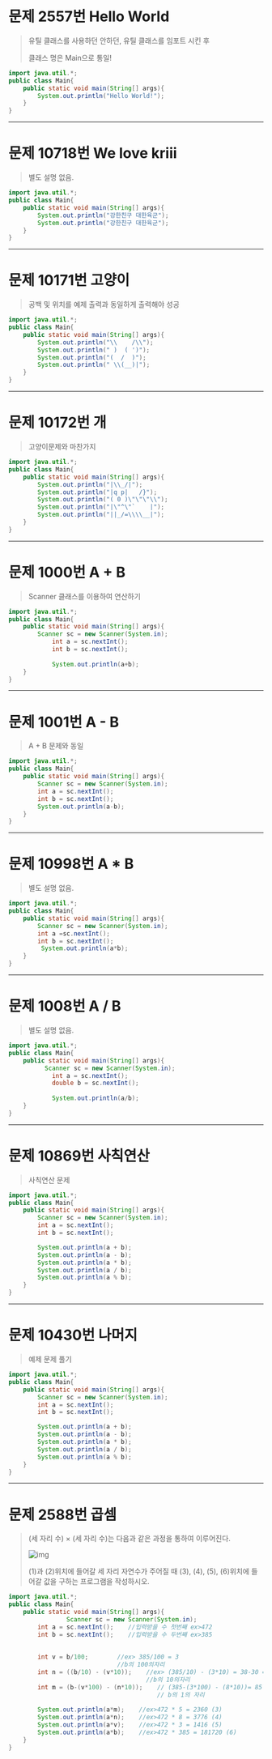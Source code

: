 # 문제 2557번 Hello World

>유틸 클래스를 사용하던 안하던, 유틸 클래스를 임포트 시킨 후
>
>클래스 명은 Main으로 통일!

```java
import java.util.*;
public class Main{
    public static void main(String[] args){
        System.out.println("Hello World!");
    }
}
```

---



# 문제 10718번 We love kriii

>별도 설명 없음.

```java
import java.util.*;
public class Main{
    public static void main(String[] args){
        System.out.println("강한친구 대한육군");
        System.out.println("강한친구 대한육군");
    }
}
```

---

# 문제 10171번 고양이

>공백 및 위치를 예제 출력과 동일하게 출력해야 성공

```java
import java.util.*;
public class Main{
    public static void main(String[] args){
        System.out.println("\\    /\\");
        System.out.println(" )  ( ')");
        System.out.println("(  /  )");
        System.out.println(" \\(__)|");                 
    }
}
```

---

# 문제 10172번 개

>고양이문제와 마찬가지

```java
import java.util.*;
public class Main{
    public static void main(String[] args){
        System.out.println("|\\_/|");
        System.out.println("|q p|   /}");
        System.out.println("( 0 )\"\"\"\\");
        System.out.println("|\"^\"`    |");
        System.out.println("||_/=\\\\__|");                   
    }
}
```

---

# 문제 1000번 A + B

>Scanner 클래스를 이용하여 연산하기

```java
import java.util.*;
public class Main{
    public static void main(String[] args){
        Scanner sc = new Scanner(System.in);
	        int a = sc.nextInt();
	        int b = sc.nextInt();
	        
	        System.out.println(a+b);
    }
}
```

---

# 문제 1001번 A - B

>A + B 문제와 동일

```java
import java.util.*;
public class Main{
    public static void main(String[] args){
        Scanner sc = new Scanner(System.in);
        int a = sc.nextInt();
        int b = sc.nextInt();
        System.out.println(a-b);
    }
}
```

---

# 문제 10998번 A * B

>별도 설명 없음.

```java
import java.util.*;
public class Main{
    public static void main(String[] args){
        Scanner sc = new Scanner(System.in);
        int a =sc.nextInt();
        int b = sc.nextInt();
         System.out.println(a*b);
    }
}
```

---

# 문제 1008번 A / B

>별도 설명 없음.

```java
import java.util.*;
public class Main{
    public static void main(String[] args){
          Scanner sc = new Scanner(System.in);
	        int a = sc.nextInt();
	        double b = sc.nextInt();
	        
	        System.out.println(a/b);
    }
}
```

---

# 문제 10869번 사칙연산

>사칙연산 문제

```java
import java.util.*;
public class Main{
    public static void main(String[] args){
        Scanner sc = new Scanner(System.in);
		int a = sc.nextInt();
		int b = sc.nextInt();

		System.out.println(a + b);
		System.out.println(a - b);
		System.out.println(a * b);
		System.out.println(a / b);
		System.out.println(a % b);
    }
}
```

---

# 문제 10430번 나머지

>예제 문제 풀기

```java
import java.util.*;
public class Main{
    public static void main(String[] args){
        Scanner sc = new Scanner(System.in);
		int a = sc.nextInt();
		int b = sc.nextInt();

		System.out.println(a + b);
		System.out.println(a - b);
		System.out.println(a * b);
		System.out.println(a / b);
		System.out.println(a % b);
    }
}
```

---

# 문제 2588번 곱셈

>(세 자리 수) × (세 자리 수)는 다음과 같은 과정을 통하여 이루어진다.
>
>![img](https://www.acmicpc.net/upload/images/f5NhGHVLM4Ix74DtJrwfC97KepPl27s%20(1).png)
>
>(1)과 (2)위치에 들어갈 세 자리 자연수가 주어질 때 (3), (4), (5), (6)위치에 들어갈 값을 구하는 프로그램을 작성하시오.

```java
import java.util.*;
public class Main{
    public static void main(String[] args){
        		Scanner sc = new Scanner(System.in);
		int a = sc.nextInt();    //입력받을 수 첫번째 ex>472
		int b = sc.nextInt();    //입력받을 수 두번째 ex>385
	
	
		int v = b/100;        //ex> 385/100 = 3
                              //b의 100의자리
		int n = ((b/10) - (v*10));    //ex> (385/10) - (3*10) = 38-30 = 8
                                      //b의 10의자리
		int m = (b-(v*100) - (n*10));    // (385-(3*100) - (8*10))= 85 - 80 = 5
                                         // b의 1의 자리
		
		System.out.println(a*m);    //ex>472 * 5 = 2360 (3)
		System.out.println(a*n);    //ex>472 * 8 = 3776 (4)
		System.out.println(a*v);    //ex>472 * 3 = 1416 (5)
		System.out.println(a*b);    //ex>472 * 385 = 181720 (6)
    }
}
```

